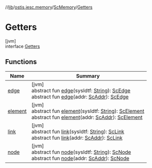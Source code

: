 //[lib](../../../../index.md)/[ostis.jesc.memory](../../index.md)/[ScMemory](../index.md)/[Getters](index.md)

# Getters

[jvm]\
interface [Getters](index.md)

## Functions

| Name | Summary |
|---|---|
| [edge](edge.md) | [jvm]<br>abstract fun [edge](edge.md)(sysIdtf: [String](https://kotlinlang.org/api/latest/jvm/stdlib/kotlin/-string/index.html)): [ScEdge](../../../ostis.jesc.memory.element.edge/-sc-edge/index.md)<br>abstract fun [edge](edge.md)(addr: [ScAddr](../../../ostis.jesc.client.model.addr/-sc-addr/index.md)): [ScEdge](../../../ostis.jesc.memory.element.edge/-sc-edge/index.md) |
| [element](element.md) | [jvm]<br>abstract fun [element](element.md)(sysIdtf: [String](https://kotlinlang.org/api/latest/jvm/stdlib/kotlin/-string/index.html)): [ScElement](../../../ostis.jesc.memory.element/-sc-element/index.md)<br>abstract fun [element](element.md)(addr: [ScAddr](../../../ostis.jesc.client.model.addr/-sc-addr/index.md)): [ScElement](../../../ostis.jesc.memory.element/-sc-element/index.md) |
| [link](link.md) | [jvm]<br>abstract fun [link](link.md)(sysIdtf: [String](https://kotlinlang.org/api/latest/jvm/stdlib/kotlin/-string/index.html)): [ScLink](../../../ostis.jesc.memory.element.link/-sc-link/index.md)<br>abstract fun [link](link.md)(addr: [ScAddr](../../../ostis.jesc.client.model.addr/-sc-addr/index.md)): [ScLink](../../../ostis.jesc.memory.element.link/-sc-link/index.md) |
| [node](node.md) | [jvm]<br>abstract fun [node](node.md)(sysIdtf: [String](https://kotlinlang.org/api/latest/jvm/stdlib/kotlin/-string/index.html)): [ScNode](../../../ostis.jesc.memory.element.node/-sc-node/index.md)<br>abstract fun [node](node.md)(addr: [ScAddr](../../../ostis.jesc.client.model.addr/-sc-addr/index.md)): [ScNode](../../../ostis.jesc.memory.element.node/-sc-node/index.md) |
